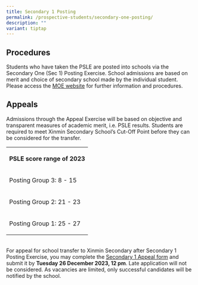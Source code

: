 ```yaml
---
title: Secondary 1 Posting
permalink: /prospective-students/secondary-one-posting/
description: ""
variant: tiptap
---
```

<h2>Procedures</h2><p>Students who have taken the PSLE are posted into schools via the Secondary One (Sec 1) Posting Exercise. School admissions are based on merit and choice of secondary school made by the individual student. Please access the <a href="https://www.moe.gov.sg/secondary/s1-posting/results/appeal-for-school-transfer" rel="noopener noreferrer nofollow" target="_blank">MOE website</a> for further information and procedures.</p><h2>Appeals</h2><p>Admissions through the Appeal Exercise will be based on objective and transparent measures of academic merit, i.e. PSLE results. Students are required to meet Xinmin Secondary School’s Cut-Off Point before they can be considered for the transfer. <br></p><table><tbody><tr><th rowspan="1" colspan="1"><p>PSLE score range of 2023</p></th></tr><tr><td rowspan="1" colspan="1"><p>Posting Group 3: 8 - 15</p></td></tr><tr><td rowspan="1" colspan="1"><p>Posting Group 2: 21 - 23</p></td></tr><tr><td rowspan="1" colspan="1"><p>Posting Group 1: 25 - 27</p></td></tr></tbody></table><p><br>For appeal for school transfer to Xinmin Secondary after Secondary 1 Posting Exercise, you may complete the <a href="https://go.gov.sg/xmssappealsecone" rel="noopener noreferrer nofollow" target="_blank">Secondary 1 Appeal form</a> and submit it by <strong>Tuesday 26 December 2023, 12 pm</strong>. Late application will not be considered. As vacancies are limited, only successful candidates will be notified by the school.</p>